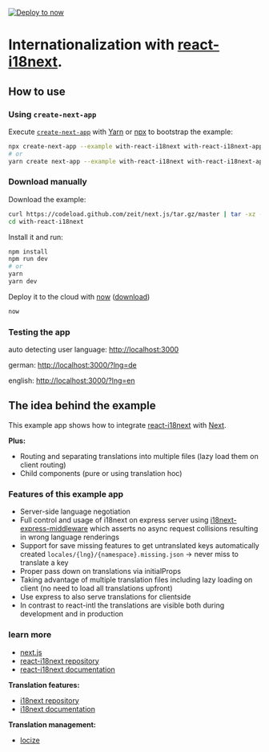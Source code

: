 [![Deploy to now](https://deploy.now.sh/static/button.svg)](https://deploy.now.sh/?repo=https://github.com/zeit/next.js/tree/master/examples/with-react-i18next)

# Internationalization with [react-i18next](https://github.com/i18next/react-i18next).

## How to use

### Using `create-next-app`

Execute [`create-next-app`](https://github.com/segmentio/create-next-app) with [Yarn](https://yarnpkg.com/lang/en/docs/cli/create/) or [npx](https://github.com/zkat/npx#readme) to bootstrap the example:

```bash
npx create-next-app --example with-react-i18next with-react-i18next-app
# or
yarn create next-app --example with-react-i18next with-react-i18next-app
```

### Download manually

Download the example:

```bash
curl https://codeload.github.com/zeit/next.js/tar.gz/master | tar -xz --strip=2 next.js-master/examples/with-react-i18next
cd with-react-i18next
```

Install it and run:

```bash
npm install
npm run dev
# or
yarn
yarn dev
```

Deploy it to the cloud with [now](https://zeit.co/now) ([download](https://zeit.co/download))

```bash
now
```

### Testing the app

auto detecting user language: [http://localhost:3000](http://localhost:3000)

german: [http://localhost:3000/?lng=de](http://localhost:3000/?lng=de)

english: [http://localhost:3000/?lng=en](http://localhost:3000/?lng=en)

## The idea behind the example

This example app shows how to integrate [react-i18next](https://github.com/i18next/react-i18next) with [Next](https://github.com/zeit/next.js).

**Plus:**

* Routing and separating translations into multiple files (lazy load them on client routing)
* Child components (pure or using translation hoc)

### Features of this example app

* Server-side language negotiation
* Full control and usage of i18next on express server using [i18next-express-middleware](https://github.com/i18next/i18next-express-middleware) which asserts no async request collisions resulting in wrong language renderings
* Support for save missing features to get untranslated keys automatically created `locales/{lng}/{namespace}.missing.json` -> never miss to translate a key
* Proper pass down on translations via initialProps
* Taking advantage of multiple translation files including lazy loading on client (no need to load all translations upfront)
* Use express to also serve translations for clientside
* In contrast to react-intl the translations are visible both during development and in production

### learn more

* [next.js](https://github.com/zeit/next.js)
* [react-i18next repository](https://github.com/i18next/react-i18next)
* [react-i18next documentation](https://react.i18next.com)

**Translation features:**

* [i18next repository](https://github.com/i18next/i18next)
* [i18next documentation](https://www.i18next.com)

**Translation management:**

* [locize](http://locize.com)
